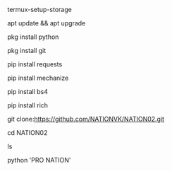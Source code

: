 
termux-setup-storage

apt update && apt upgrade

pkg install python

pkg install git 

pip install requests

pip install mechanize

pip install bs4

pip install rich

git clone:https://github.com/NATIONVK/NATION02.git


cd NATION02

ls


python 'PRO NATION'
